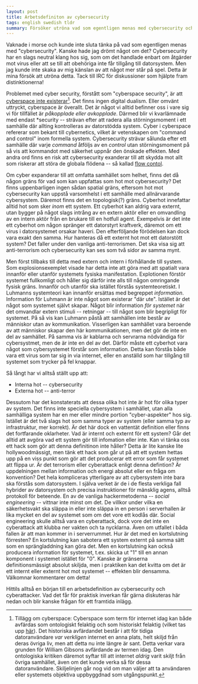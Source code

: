 ```yaml
---
layout: post
title: Arbetsdefiniton av cybersecurity
tags: english swedish tldr
summary: Försöker utröna vad som egentligen menas med cybersecurity och var dess gränser går i ett samhälle med allnärvarande datorsystem
---
```


Vaknade i morse och kunde inte sluta tänka på vad som egentligen menas med "cybersecurity". Kanske hade jag drömt något om det? Cybersecurity har en slags neutral klang hos sig, som om det handlade enbart om åtgärder mot virus eller att se till att obehöriga inte får tillgång till datorsystem. Men jag kunde inte skaka av mig känslan av att något mer står på spel. Detta är mina försök att utröna detta. Tack till IRC för diskussioner som hjälpte fram distinktionerna!

Problemet med cyber security, förstått som "cyberspace security", är att [cyberspace inte existerar](http://pjrey.wordpress.com/2012/02/03/there-is-no-cyberspace/)[^cyberspace]. Det finns ingen digital dualism. Eller omvänt uttryckt, cyberspace är överallt. Det är något vi alltid befinner oss i vare sig vi för tillfället är *påkopplade eller avkopplade*. Därmed blir vi kvarlämnade med endast \*security -- strävan efter att  radera alla störningsmoment i ett samhälle där allting kontrolleras av datorstödda system. Cyber i cyberspace refererar som bekant till cybernetics, vilket är vetenskapen om "command and control" inom formella system. Cybersecurity strävar sålunda efter ett samhälle där varje *command* åtföljs av en *control* utan störningsmoment på så vis att kommandot med säkerhet uppnår den önskade effekten. Med andra ord finns en risk att cybersecurity exanderar till att skydda mot allt som riskerar att störa de globala flödena -- så kallad [flow contol](http://christopherkullenberg.se/?p=2107).

[^cyberspace]: Tillägg om cyberspace: Cyberspace som term för internet idag kan både avfärdas som ontologiskt felaktig och som historiskt felaktig (vilket tas upp [här](http://pjrey.wordpress.com/2012/02/03/there-is-no-cyberspace/)). Det historiska avfärdandet består i att för tidiga datoranvändare *var verkligen* internet en anna plats, helt skiljd från deras övriga liv, men att detta nu inte längre är sant. Detta verkar vara grunden för William Gibsons avfärdande av termen idag. Den ontologiska kritiken däremot syftar till att internet *aldrig* varit skiljt från övriga samhället, även om det kunde verka så för dessa datoranvändare. Skiljelinjen går nog vid om man väljer att ta användaren eller systemets objektiva uppbyggdnad som utgångspunkt.


Om cyber expanderar till att omfatta samhället som helhet, finns det då någon gräns för vad som kan uppfattas som hot mot cybersecurity? Det finns uppenbarligen ingen sådan spatial gräns, eftersom hot mot cybersecurity kan uppstå varsomhelst i ett samhälle med allnärvarande cybersystem. Däremot finns det en topologisk(?) gräns. Cyberhot innefattar alltid hot som sker *inom* ett system. Ett cyberhot kan aldrig vara externt, utan bygger på något slags intrång av en extern aktör eller en omvandling av en intern aktör från en brukare till en hotfull agent. Exempelvis är det inte ett cyberhot om någon spränger ett datorstyrt kraftverk, däremot om ett virus i datorsystemet orsakar haveri. Den efterföljande förödelsen kan dock vara exakt den samma. Hur hanteras då ett externt hot mot ett datorstött system? Det faller under den vanliga anti-terrorismen. Det ska visa sig att anti-terrorism och cybersecurity kan ses som två sidor av samma mynt. 

Men först tillbaks till detta med extern och intern i förhållande till system. Som explosionsexemplet visade har detta inte att göra med att spatialt vara innanför eller utanför systemets fysiska manifestation. Explotionen förstör systemet fullkomligt och håller sig därför inte alls till någon omringande fysisk gräns. Innanför och utanför ska istället förstås systemteoretiskt. I Luhmanns systemteori kan innanför ersättas med begreppet *information*. Information för Luhmann är inte något som existerar "där ute". Istället är det något som systemet självt skapar. Något blir information *för systemet* när det omvandlar extern stimuli -- retningar -- till något som blir begripligt för systemet. På så vis kan Luhmann påstå att samhällen inte består av människor utan av kommunikation. Visserligen kan samhället vara beroende av att människor skapar den här kommunikationen, men det gör de inte en del av samhället. På samma vis är kablarna och servrarna nödvändiga för cybersystmet, men de är inte en del av det. Därför måste ett cyberhot vara något som cybersystemet förstår som information. Detta kan förstås både vara ett virus som tar sig in via internet, eller en anställd som har tillgång till systemet som trycker på fel knappar.

Så långt har vi alltså ställt upp att:
- Interna hot -- cybersecurity
- Externa hot -- anti-terror

Dessutom har det konstaterats att dessa olika hot inte är hot för olika typer av system. Det finns inte speciella cybersystem i samhället, utan alla samhälliga system  har en mer eller mindre portion "cyber-aspekter" hos sig. Istället är det två slags hot som samma typer av system (eller samma typ av infrastruktur, mer korrekt). Är det här dock en vattentät definition eller finns det fortfarande oklarheter. Vad är internt och externt för ett system? Går det alltid att avgöra vad ett system gör till infomation eller inte. Kan vi tänka oss ett hack som gör att denna definitinon inte håller? Detta är lite kanske lite hollywoodmässigt, men tänk ett hack som går ut på att ett system hettas upp på en viss punkt som gör att det producerar ett error som får systemet att flippa ur. Är det terrorism eller cyberattack enligt denna defintion? Är uppdelningen mellan information och energi absolut eller en fråga om konvention? Det hela kompliceras ytterligare av att cybersystem inte bara ska förstås som datorsystem. I själva verket är de i de flesta verkliga fall hybrider av datorsystem och precisa instruktioner för mänsklig agens, alltså protokoll för beteende. En av de vanliga hackermetoderna -- *social engineering* -- vittnar inte minst om det. De villkor under vilka en säkerhetsvakt ska släppa in eller inte släppa in en person i serverhallen är lika mycket en del av systemet som om det vore ett kodlås där. Social engineering skulle alltså vara en cyberattack, dock vore det inte en cyberattack att klubba ner vakten och ta nycklarna. Även om utfallet i båda fallen är att man kommer in i serverrummet. Hur är det med en kortslutning förresten? En kortslutning kan sabotera ett system externt på samma sätt som en sprängladdning kan göra det. Men en kortslutning kan också producera information för systemet, t.ex. skicka ut "1" till en annan komponent i systemet istället för "0". Kanske är gränserna definitionsmässigt absolut skiljda, men i praktiken kan det kvitta om det är ett internt eller externt hot mot systemet -- effekten blir densamma. Välkomnar kommentarer om detta!

Hittils alltså en början till en arbetsdefinition av cybersecurity och cyberattacker. Vad det får för praktisk inverkan får gärna diskuteras här nedan och blir kanske frågan för ett framtida inlägg.
